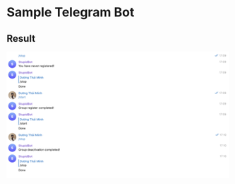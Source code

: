 # Sample Telegram Bot

## Result

![result](https://github.com/ferez96/telegram-stupid-bot/blob/master/assets/Screen%20Shot%202021-08-28%20at%2017.26.37.png)
